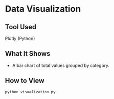 # Data Visualization

## Tool Used
Plotly (Python)

## What It Shows
- A bar chart of total values grouped by category.

## How to View
```bash
python visualization.py
